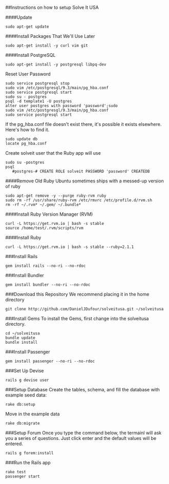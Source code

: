 ##Instructions on how to setup Solve It USA

####Update
```
sudo apt-get update
```


####Install Packages That We'll Use Later
```
sudo apt-get install -y curl vim git
```

####Install PostgreSQL
```
sudo apt-get install -y postgresql libpq-dev
```

Reset User Password
```
sudo service postgresql stop
sudo vim /etc/postgresql/9.3/main/pg_hba.conf
sudo service postgresql start
sudo su - postgres
psql -d template1 -U postgres
alter user postgres with password 'password';sudo 
sudo vim /etc/postgresql/9.3/main/pg_hba.conf
sudo service postgresql start
```

If the pg_hba.conf file doesn't exist there, it's possible it exists elsewhere.  Here's how to find it.
```
sudo update db
locate pg_hba.conf

```



Create solveit user that the Ruby app will use
```
sudo su -postgres
psql
   #postgres-# CREATE ROLE solveit PASSWORD 'password' CREATEDB
```



####Remove Old Ruby
Ubuntu sometimes ships with a messed-up version of ruby
```
sudo apt-get remove -y --purge ruby-rvm ruby
sudo rm -rf /usr/share/ruby-rvm /etc/rmvrc /etc/profile.d/rvm.sh
rm -rf ~/.rvm* ~/.gem/ ~/.bundle*
```

####Install Ruby Version Manager (RVM)
```
curl -L https://get.rvm.io | bash -s stable
source /home/test/.rvm/scripts/rvm
```

####Install Ruby
```
curl -L https://get.rvm.io | bash -s stable --ruby=2.1.1
```

###Install Rails
```
gem install rails --no-ri --no-rdoc
```

###Install Bundler
```
gem install bundler --no-ri --no-rdoc
```

###Download this Repository
We recommend placing it in the home directory
```
git clone http://github.com/DanielJDufour/solveitusa.git ~/solveitusa
```

###Install Gems
To install the Gems, first change into the solveitusa directory. 
```
cd ~/solveitusa
bundle update
bundle install
```

###Install Passenger
```
gem install passenger --no-ri --no-rdoc
```

###Set Up Devise
```
rails g devise user
```

###Setup Database
Create the tables, schema, and fill the database with example seed data:
```
rake db:setup
```
Move in the example data
```
rake db:migrate
```

###Setup Forum
Once you type the command below, the termainl will ask you a series of questions.
Just click enter and the default values will be entered.
```
rails g forem:install
```

###Run the Rails app
```
rake test
passenger start
```
